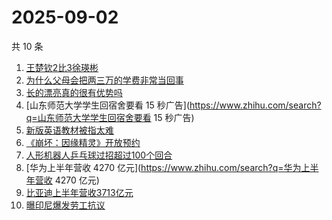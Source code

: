 # 2025-09-02

共 10 条

<!-- BEGIN -->
<!-- 最后更新时间 Tue Sep 02 2025 00:13:19 GMT+0800 (China Standard Time) -->

1. [王楚钦2比3徐瑛彬](https://www.zhihu.com/search?q=王楚钦2比3徐瑛彬)
1. [为什么父母会把两三万的学费非常当回事](https://www.zhihu.com/search?q=为什么父母会把两三万的学费非常当回事)
1. [长的漂亮真的很有优势吗](https://www.zhihu.com/search?q=长的漂亮真的很有优势吗)
1. [山东师范大学学生回宿舍要看 15
   秒广告](https://www.zhihu.com/search?q=山东师范大学学生回宿舍要看 15 秒广告)
1. [新版英语教材被指太难](https://www.zhihu.com/search?q=新版英语教材被指太难)
1. [《崩坏：因缘精灵》开放预约](https://www.zhihu.com/search?q=《崩坏：因缘精灵》开放预约)
1. [人形机器人乒乓球过招超过100个回合](https://www.zhihu.com/search?q=人形机器人乒乓球过招超过100个回合)
1. [华为上半年营收 4270 亿元](https://www.zhihu.com/search?q=华为上半年营收 4270
   亿元)
1. [比亚迪上半年营收3713亿元](https://www.zhihu.com/search?q=比亚迪上半年营收3713亿元)
1. [曝印尼爆发劳工抗议](https://www.zhihu.com/search?q=曝印尼爆发劳工抗议)

<!-- END -->
